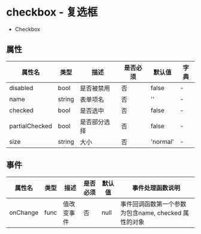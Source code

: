 # checkbox - 复选框


* Checkbox

## 属性

属性名 | 类型 | 描述 | 是否必须 | 默认值 | 字典 |  
------- | ------- | ------- | ------- | ------- | ------- |
disabled | bool | 是否被禁用 | 否 | false | - |
name | string | 表单项名 | 否 | '' | - |
checked | bool | 是否选中 | 否 | false | - |
partialChecked | bool | 是否部分选择 | 否 | false | - |
size | string | 大小 | 否 | 'normal' | - |


## 事件
属性名 | 类型 | 描述 | 是否必须 | 默认值 | 事件处理函数说明 |  
------- | ------- | ------- | ------- | ------- | ------- |
onChange | func | 值改变事件 | 否 | null | 事件回调函数第一个参数为包含name, checked 属性的对象 |

